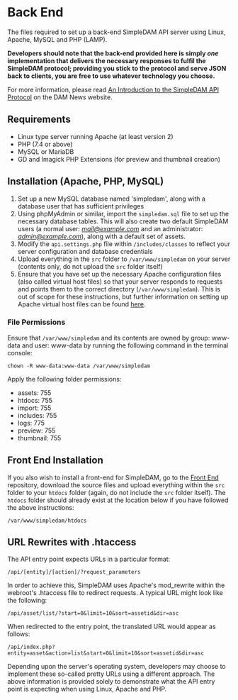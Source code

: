 # Back End
The files required to set up a back-end SimpleDAM API server using Linux, Apache, MySQL and PHP (LAMP).

**Developers should note that the back-end provided here is simply *one* implementation that delivers the necessary responses to fulfil the SimpleDAM protocol; providing you stick to the protocol and serve JSON back to clients, you are free to use whatever technology you choose.**

For more information, please read [An Introduction to the SimpleDAM API Protocol](https://digitalassetmanagementnews.org/features/an-introduction-to-the-simpledam-api-protocol/) on the DAM News website.
## Requirements
- Linux type server running Apache (at least version 2)
- PHP (7.4 or above)
- MySQL or MariaDB
- GD and Imagick PHP Extensions (for preview and thumbnail creation)
## Installation (Apache, PHP, MySQL)
1. Set up a new MySQL database named 'simpledam', along with a database user that has sufficient privileges
2. Using phpMyAdmin or similar, import the `simpledam.sql` file to set up the necessary database tables.  This will also create two default SimpleDAM users (a normal user: *mail@example.com* and an administrator: *admin@example.com*), along with a default set of assets.
3. Modify the `api.settings.php` file within `/includes/classes` to reflect your server configuration and database credentials
4. Upload everything in the `src` folder to `/var/www/simpledam`  on your server (contents only, do not upload the `src` folder itself)
5. Ensure that you have set up the necessary Apache configuration files (also called virtual host files) so that your server responds to requests and points them to the correct directory (`/var/www/simpledam`). This is out of scope for these instructions, but further information on setting up Apache virtual host files can be found [here](https://httpd.apache.org/docs/2.4/vhosts/examples.html).
### File Permissions
Ensure that `/var/www/simpledam` and its contents are owned by group: www-data and user: www-data by running the following command in the terminal console:

`chown -R www-data:www-data /var/www/simpledam`

Apply the following folder permissions:

- assets: 755
- htdocs: 755
- import: 755
- includes: 755
- logs: 775
- preview: 755
- thumbnail: 755

## Front End Installation
If you also wish to install a front-end for SimpleDAM, go to the [Front End](https://github.com/SimpleDAM/Front-End) repository, download the source files and upload everything within the `src` folder to your `htdocs` folder (again, do not include the `src` folder itself). The `htdocs` folder should already exist at the location below if you have followed the above instructions:

`/var/www/simpledam/htdocs`

## URL Rewrites with .htaccess
The API entry point expects URLs in a particular format:

`/api/[entity]/[action]/?request_parameters`

In order to achieve this, SimpleDAM uses Apache's mod_rewrite within the webroot's .htaccess file to redirect requests.  A typical URL might look like the following:

`/api/asset/list/?start=0&limit=10&sort=assetid&dir=asc`

When redirected to the entry point, the translated URL would appear as follows:

`/api/index.php?entity=asset&action=list&start=0&limit=10&sort=assetid&dir=asc`

Depending upon the server's operating system, developers may choose to implement these so-called pretty URLs using a different approach.  The above information is provided solely to demonstrate what the API entry point is expecting when using Linux, Apache and PHP.
